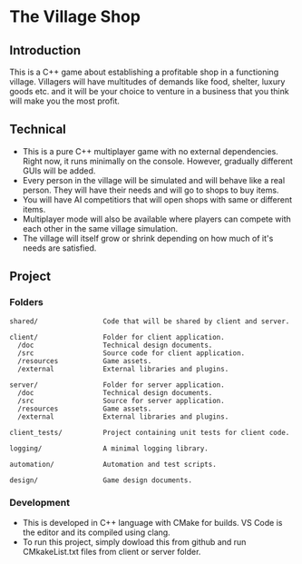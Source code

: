 # The Village Shop

## Introduction
This is a C++ game about establishing a profitable shop in a functioning village. Villagers will have multitudes of demands like food, shelter, luxury goods etc. and it will be your choice to venture in a business that you think will make you the most profit.

## Technical
- This is a pure C++ multiplayer game with no external dependencies. Right now, it runs minimally on the console. However, gradually different GUIs will be added.
- Every person in the village will be simulated and will behave like a real person. They will have their needs and will go to shops to buy items.
- You will have AI competitiors that will open shops with same or different items.
- Multiplayer mode will also be available where players can compete with each other in the same village simulation.
- The village will itself grow or shrink depending on how much of it's needs are satisfied.

## Project
### Folders
```
shared/                Code that will be shared by client and server.

client/                Folder for client application.
  /doc                 Technical design documents.
  /src                 Source code for client application.
  /resources           Game assets.
  /external            External libraries and plugins.

server/                Folder for server application.
  /doc                 Technical design documents.
  /src                 Source for server application.
  /resources           Game assets.
  /external            External libraries and plugins.

client_tests/          Project containing unit tests for client code.

logging/               A minimal logging library.

automation/            Automation and test scripts.

design/                Game design documents.

```

### Development
- This is developed in C++ language with CMake for builds. VS Code is the editor and its compiled using clang.
- To run this project, simply dowload this from github and run CMkakeList.txt files from client or server folder.
